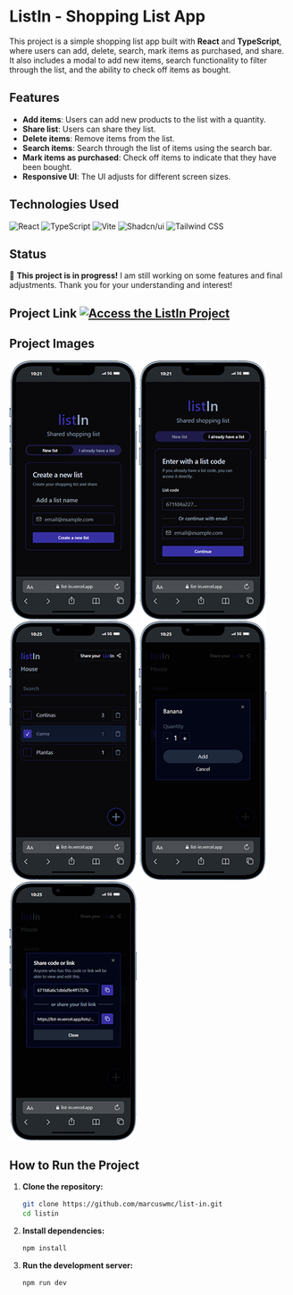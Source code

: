 # ListIn - Shopping List App

This project is a simple shopping list app built with **React** and **TypeScript**, where users can add, delete, search, mark items as purchased, and share. It also includes a modal to add new items, search functionality to filter through the list, and the ability to check off items as bought.

## Features

- **Add items**: Users can add new products to the list with a quantity.
- **Share list**: Users can share they list.
- **Delete items**: Remove items from the list.
- **Search items**: Search through the list of items using the search bar.
- **Mark items as purchased**: Check off items to indicate that they have been bought.
- **Responsive UI**: The UI adjusts for different screen sizes.

## Technologies Used

![React](https://img.shields.io/badge/React-61DAFB?style=for-the-badge&logo=react&logoColor=white)
![TypeScript](https://img.shields.io/badge/TypeScript-3178C6?style=for-the-badge&logo=typescript&logoColor=white)
![Vite](https://img.shields.io/badge/Vite-646CFF?style=for-the-badge&logo=vite&logoColor=white)
![Shadcn/ui](https://img.shields.io/badge/shadcnui-06B6D4?style=for-the-badge&logo=shadcnui&logoColor=white)
![Tailwind CSS](https://img.shields.io/badge/Tailwind_CSS-06B6D4?style=for-the-badge&logo=tailwind-css&logoColor=white)

## Status

🔧 **This project is in progress!** I am still working on some features and final adjustments. Thank you for your understanding and interest!

## Project Link [![Access the ListIn Project](https://img.shields.io/badge/Access_the_ListIn_Project-B9FBC0?style=for-the-badge&logo=github&logoColor=white)](https://list-in.vercel.app/)

## Project Images
![](/public/list-in_1.png)
![](/public/list-in_2.png)
![](/public/list-in_3.png)
![](/public/list-in_4.png)
![](/public/list-in_5.png)

## How to Run the Project

1. **Clone the repository:**

    ```bash
    git clone https://github.com/marcuswmc/list-in.git
    cd listin
    ```

2. **Install dependencies:**

    ```bash
    npm install
    ```

3. **Run the development server:**

    ```bash
    npm run dev
    ```